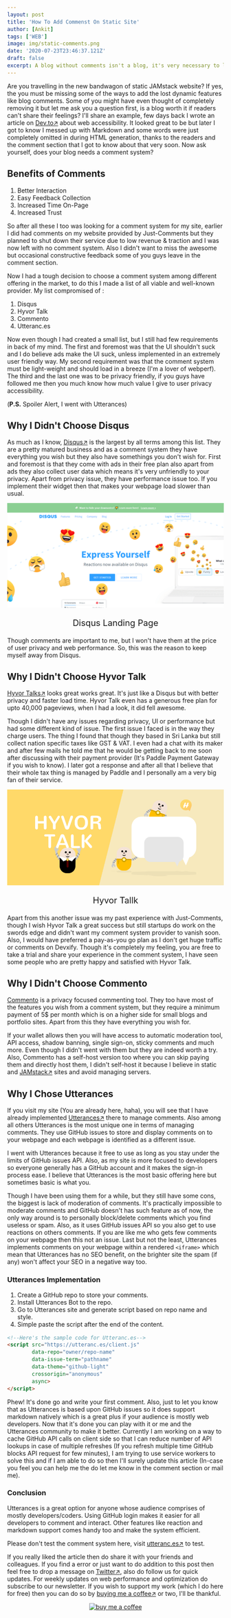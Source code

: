 ```yaml
---
layout: post
title: 'How To Add Commenst On Static Site'
author: [Ankit]
tags: ['WEB']
image: img/static-comments.png
date: '2020-07-23T23:46:37.121Z'
draft: false
excerpt: A blog without comments isn't a blog, it's very necessary to let your audience talk to you and leave their thoughts as they read the content. Learn how I implemented it on a static site.
---
```


Are you travelling in the new bandwagon of static JAMstack website? If yes, the you must be missing some of the ways to add the lost dynamic features like blog comments. Some of you might have even thought of completely removing it but let me ask you a question first, is a blog worth it if readers can't share their feelings? I'll share an example, few days back I wrote an article on [Dev.to↗](https://dev.to/devxify) about web accessibility. It looked great to be but later I got to know I messed up with Markdown and some words were just completely omitted in during HTML generation, thanks to the readers and the comment section that I got to know about that very soon. Now ask yourself, does your blog needs a comment system?

## Benefits of Comments

1. Better Interaction
2. Easy Feedback Collection
3. Increased Time On-Page
4. Increased Trust

So after all these I too was looking for a comment system for my site, earlier I did had comments on my website provided by Just-Comments but they planned to shut down their service due to low revenue & traction and I was now left with no comment system. Also I didn't want to miss the awesome but occasional constructive feedback some of you guys leave in the comment section.

Now I had a tough decision to choose a comment system among different offering in the market, to do this I made a list of all viable and well-known provider. My list compromised of :

1. Disqus
2. Hyvor Talk
3. Commento
4. Utteranc.es 

Now even though I had created a small list, but I still had few requirements in back of my mind. The first and foremost was that the UI shouldn't suck and I do believe ads make the UI suck, unless implemented in an extremely user friendly way. My second requirement was that the comment system must be light-weight and should load in a breeze (I'm a lover of webperf). The third and the last one was to be privacy friendly, if you guys have followed me then you much know how much value I give to user privacy accessibility.

(**P.S.** Spoiler Alert, I went with Utterances)

## Why I Didn't Choose Disqus

As much as I know, [Disqus↗](https://disqus.com/) is the largest by all terms among this list. They are a pretty matured business and as a comment system they have everything you wish but they also have somethings you don't wish for. First and foremost is that they come with ads in their free plan also apart from ads they also collect user data which means it's very unfriendly to your privacy. Apart from privacy issue, they have performance issue too. If you implement their widget then that makes your webpage load slower than usual.

![Disqus Landing Page](img/disqus.png)
<p style="text-align: center; font-size:1.25rem">Disqus Landing Page</p>

Though comments are important to me, but I won't have them at the price of user privacy and web performance. So, this was the reason to keep myself away from Disqus.

## Why I Didn't Choose Hyvor Talk

[Hyvor Talks↗](https://talk.hyvor.com) looks great works great. It's just like a Disqus but with better privacy and faster load time. Hyvor Talk even has a generous free plan for upto 40,000 pageviews, when I had a look, it did fell awesome. 

Though I didn't have any issues regarding privacy, UI or performance but had some different kind of issue. The first issue I faced is in the way they charge users. The thing I found that though they based in Sri Lanka but still collect nation specific taxes like GST & VAT. I even had a chat with its maker and after few mails he told me that he would be getting back to me soon after discussing with their payment provider (It's Paddle Payment Gateway if you wish to know). I later got a response and after all that I believe that their whole tax thing is managed by Paddle and I personally am a very big fan of their service.

![Hyvor Talk](img/hyvor-talk.png)
<p style="text-align: center; font-size:1.25rem">Hyvor Tallk</p>

Apart from this another issue was my past experience with Just-Comments, though I wish Hyvor Talk a great success but still startups do work on the swords edge and didn't want my comment system provider to vanish soon. Also, I would have preferred a pay-as-you go plan as I don't get huge traffic or comments on Devxify. Though it's completely my feeling, you are free to take a trial and share your experience in the comment system, I have seen some people who are pretty happy and satisfied with Hyvor Talk.

## Why I Didn't Choose Commento

[Commento](https://commento.io/) is a privacy focused commenting tool. They too have most of the features you wish from a comment system, but they require a minimum payment of 5$ per month which is on a higher side for small blogs and portfolio sites. Apart from this they have everything you wish for.

If your wallet allows then you will have access to automatic moderation tool, API access, shadow banning, single sign-on, sticky comments and much more. Even though I didn't went with them but they are indeed worth a try. Also, Commento has a self-host version too where you can skip paying them and directly host them, I didn't self-host it because I believe in static and [JAMstack↗](https://www.devxify.com/jamstack-for-web/) sites and avoid managing servers.

## Why I Chose Utterances

If you visit my site (You are already here, haha), you will see that I have already implemented [Utterances↗](https://utteranc.es/) there to manage comments. Also among all others Utterances is the most unique one in terms of managing comments. They use GitHub issues to store and display comments on to your webpage and each webpage is identified as a different issue.

I went with Utterances because it free to use as long as you stay under the limits of GitHub issues API. Also, as my site is more focused to developers so everyone generally has a GitHub account and it makes the sign-in process ease. I believe that Utterances is the most basic offering here but sometimes basic is what you.

Though I have been using them for a while, but they still have some cons, the biggest is lack of moderation of comments. It's practically impossible to moderate comments and GitHub doesn't has such feature as of now, the only way around is to personally block/delete comments which you find useless or spam. Also, as it uses GitHub issues API so you also get to use reactions on others comments. If you are like me who gets few comments on your webpage then this not an issue. Last but not the least, Utterances implements comments on your webpage within a rendered `<iframe>` which mean that Utterances has no SEO benefit, on the brighter site the spam (if any) won't affect your SEO in a negative way too.

### Utterances Implementation

1. Create a GitHub repo to store your comments.
2. Install Utterances Bot to the repo.
3. Go to Utterances site and generate script based on repo name and style.
4. Simple paste the script after the end of the content.

```html
<!--Here's the sample code for Utteranc.es-->
<script src="https://utteranc.es/client.js"
        data-repo="owner/repo-name"
        data-issue-term="pathname"
        data-theme="github-light"
        crossorigin="anonymous"
        async>
</script>
```

Phew! It's done go and write your first comment. Also, just to let you know that as Utterances is based upon GitHub issues so it does support markdown natively which is a great plus if your audience is mostly web developers. Now that it's done you can play with it or me and the Utterances community to make it better. Currently I am working on a way to cache GitHub API calls on client side so that I can reduce number of API lookups in case of multiple refreshes (If you refresh multiple time GitHub blocks API request for few minutes), I am trying to use service workers to solve this and if I am able to do so then I'll surely update this article (In-case you feel you can help me the do let me know in the comment section or mail me).

### Conclusion

Utterances is a great option for anyone whose audience comprises of mostly developers/coders. Using GitHub login makes it easier for all developers to comment and interact. Other features like reaction and markdown support comes handy too and make the system efficient.

Please don't test the comment system here, visit [utteranc.es↗](https://utteranc.es) to test.

If you really liked the article then do share it with your friends and colleagues. If you find a error or just want to do addition to this post then feel free to drop a message on [Twitter↗](https://twitter.com/devxify), also do follow us for quick updates. For weekly updates on web performance and optimization do subscribe to our newsletter. If you wish to support my work (which I do here for free) then you can do so by [buying me a coffee↗](https://www.buymeacoffee.com/Devxify) or two, I'll be thankful.

<p style="text-align:center">
<a href="https://www.buymeacoffee.com/Devxify" rel="noreferrer nofollow" target="_blank"><img alt="buy me a coffee" src="https://devstorage.b-cdn.net/bmc.svg"></a>
</p>
<!--Comments System-->
<script src="https://utteranc.es/client.js" data-repo="Devxify/devxify-comment" data-issue-term="pathname" data-theme="github-light" crossorigin="anonymous" async>
</script>
